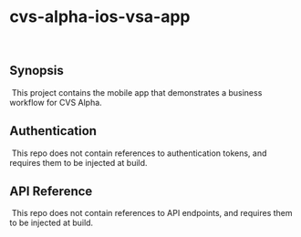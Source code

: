 # cvs-alpha-ios-vsa-app
​
## Synopsis
​
This project contains the mobile app that demonstrates a business workflow for CVS Alpha.
​
## Authentication
​
This repo does not contain references to authentication tokens, and requires them to be injected at build.
​
## API Reference
​
This repo does not contain references to API endpoints, and requires them to be injected at build.

